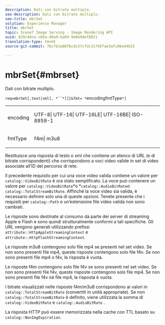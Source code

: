 ```yaml
---
description: Dati con bitrate multiplo.
seo-description: Dati con bitrate multiplo.
seo-title: mbrSet
solution: Experience Manager
title: mbrSet
topic: Scene7 Image Serving - Image Rendering API
uuid: 829c44ce-c66a-49a9-ba69-9e8e94ef8921
translation-type: tm+mt
source-git-commit: 7bc7b3a86fbcdc57cfdc31745fae3afc06e44b15

---
```



# mbrSet{#mbrset}

Dati con bitrate multiplo.

`req=mbrSet[,text|xml[, *``*]][&fmt= *`encodingfmtType`*]`

<table id="simpletable_D2B8704E09B34337870A257CD7CB5C56"> 
 <tr class="strow"> 
  <td class="stentry"> <p><span class="codeph"><span class="varname"> encoding</span></span> </p> </td> 
  <td class="stentry"> <p><span class="codeph"> UTF-8| UTF-16| UTF-16LE| UTF-16BE| ISO-8859-1</span> </p></td> 
 </tr> 
 <tr class="strow"> 
  <td class="stentry"> <p><span class="codeph"><span class="varname"> fmtType</span></span> </p></td> 
  <td class="stentry"> <p><span class="codeph"> f4m| m3u8</span> </p></td> 
 </tr> 
</table>

Restituisce una risposta di testo o xml che contiene un elenco di URL (e di bitrate corrispondenti) che corrispondono a voci video valide in set di video associate all’ID del percorso di rete.

Il precedente requisito per cui una voce video valida contiene un valore per `catalog::VideoBitRate` è ora stato semplificato. La voce può contenere un valore per `catalog::VideoBitRate`*o *`catalog::AudioBitRate`*o* `catalog::TotalStreamBitRate`. Affinché la voce video sia valida, è necessario definire solo una di queste opzioni. Tenete presente che i requisiti per `catalog::Path` e un’estensione file video valida non sono cambiati.

Le risposte sono destinate al consumo da parte dei server di streaming Apple e Flash e sono quindi strutturalmente conformi a tali specifiche. Gli URL vengono generati utilizzando prefissi `attribute::HttpAppleStreamingContext` e `attribute::HttpFlashStreamingContext`.

Le risposte m3u8 contengono solo file mp4 se presenti nel set video. Se non sono presenti file mp4, queste risposte contengono solo file f4v. Se non sono presenti file mp4 o f4v, la risposta è vuota.

Le risposte f4m contengono solo file f4v se sono presenti nel set video. Se non sono presenti file f4v, queste risposte contengono solo file mp4. Se non sono presenti file f4v né file mp4, la risposta è vuota.

I bitrate visualizzati nelle risposte f4m/m3u8 corrispondono ai valori in `catalog::TotalStreamBitRate` (convertiti in unità appropriate). Se non `catalog::TotalStreamBitRate` è definito, viene utilizzata la somma di `catalog::VideoBitRate` e `catalog::AudioBitRate` .

La risposta HTTP può essere memorizzata nella cache con TTL basato su `catalog::NonImgExpiration`.
